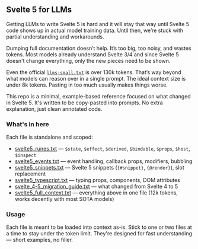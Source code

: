 ## Svelte 5 for LLMs

Getting LLMs to write Svelte 5 is hard and it will stay that way until Svelte 5 code shows up in actual model training data. Until then, we’re stuck with partial understanding and workarounds.

Dumping full documentation doesn’t help. It’s too big, too noisy, and wastes tokens. Most models already understand Svelte 3/4 and since Svelte 5 doesn't change everything, only the new pieces need to be shown.

Even the official [`llms-small.txt`](https://svelte.dev/llms-small.txt) is over 130k tokens. That’s way beyond what models can reason over in a single prompt. The ideal context size is under 8k tokens. Pasting in too much usually makes things worse.

This repo is a minimal, example-based reference focused on what changed in Svelte 5. It's written to be copy-pasted into prompts. No extra explanation, just clean annotated code.

### What's in here

Each file is standalone and scoped:

- [svelte5_runes.txt](./svelte5_runes.txt) — `$state`, `$effect`, `$derived`, `$bindable`, `$props`, `$host`, `$inspect`
- [svelte5_events.txt](./svelte5_events.txt) — event handling, callback props, modifiers, bubbling
- [svelte5_snippets.txt](./svelte5_snippets.txt) — Svelte 5 snippets (`{#snippet}`, `{@render}`), slot replacement
- [svelte5_typescript.txt](./svelte5_typescript.txt) — typing props, components, DOM attributes
- [svelte_4-5_migration_guide.txt](./svelte_4-5_migration_guide.txt) — what changed from Svelte 4 to 5
- [svelte5_full_context.txt](./svelte5_full_context.txt) — everything above in one file (12k tokens, works decently with most SOTA models)

### Usage

Each file is meant to be loaded into context as-is. Stick to one or two files at a time to stay under the token limit. They're designed for fast understanding — short examples, no filler.
